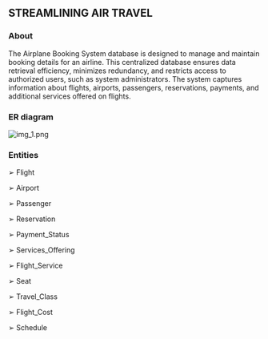 ## STREAMLINING AIR TRAVEL

### About

The Airplane Booking System database is designed to manage and maintain booking details for an airline. This centralized database ensures data retrieval efficiency, minimizes redundancy, and restricts access to authorized users, such as system administrators. The system captures information about flights, airports, passengers, reservations, payments, and additional services offered on flights.

### ER diagram

![img_1.png](../SAT/img_1.png)

### Entities

➢ Flight

➢ Airport

➢ Passenger

➢ Reservation

➢ Payment_Status

➢ Services_Offering

➢ Flight_Service

➢ Seat

➢ Travel_Class

➢ Flight_Cost

➢ Schedule

